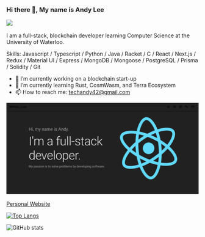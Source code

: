 ### Hi there 👋, My name is Andy Lee
![](https://arturssmirnovs.github.io/github-profile-readme-generator/images/banner.png)

I am a full-stack, blockchain developer learning Computer Science at the University of Waterloo.

Skills: Javascript / Typescript / Python / Java / Racket / C / React / Next.js / Redux / Material UI / Express / MongoDB / Mongoose / PostgreSQL / Prisma / Solidity / Git 

- 🔭 I’m currently working on a blockchain start-up 
- 🌱 I’m currently learning Rust, CosmWasm, and Terra Ecosystem 
- 📫 How to reach me: techandy42@gmail.com 
  
![Personal Website](https://github.com/gitHubAndyLee2020/Personal_Website/blob/main/public/images/portfolio.png)
  
[Personal Website](https://techandy42.com)  

[![Top Langs](https://github-readme-stats.vercel.app/api/top-langs/?username=gitHubAndyLee2020)](https://github.com/anuraghazra/github-readme-stats)

![GitHub stats](https://github-readme-stats.vercel.app/api?username=gitHubAndyLee2020&show_icons=true)  

